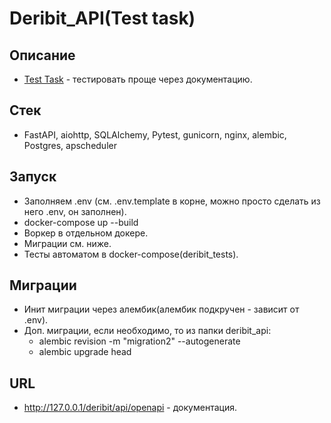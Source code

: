 # Deribit_API(Test task)

## Описание
  - [Test Task](https://github.com/ZOMini/deribit_api/blob/a721bdb39919a7ff8ce6e5f7efb6da92b21764f4/%D0%A2%D0%B5%D1%81%D1%82%D0%BE%D0%B2%D0%BE%D0%B5_%D0%B7%D0%B0%D0%B4%D0%B0%D0%BD%D0%B8%D0%B5_junior_back_end_%D1%80%D0%B0%D0%B7%D1%80%D0%B0%D0%B1%D0%BE%D1%82%D1%87%D0%B8%D0%BA.pdf) - тестировать проще через документацию.

## Стек
  - FastAPI, aiohttp, SQLAlchemy, Pytest, gunicorn, nginx, alembic, Postgres, apscheduler

## Запуск
  - Заполняем .env (см. .env.template в корне, можно просто сделать из него .env, он заполнен).
  - docker-compose up --build
  - Воркер в отдельном докере.
  - Миграции см. ниже.
  - Тесты автоматом в docker-compose(deribit_tests).

## Миграции
  - Инит миграции через алембик(алембик подкручен - зависит от .env).
  - Доп. миграции, если необходимо, то из папки deribit_api:
    - alembic revision -m "migration2" --autogenerate
    - alembic upgrade head

## URL
  - http://127.0.0.1/deribit/api/openapi - документация.

 


